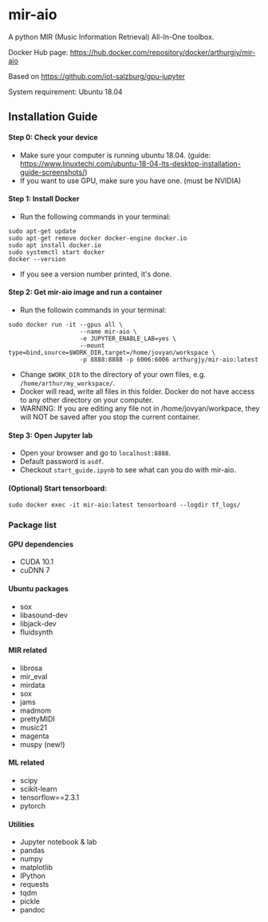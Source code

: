 # mir-aio
A python MIR (Music Information Retrieval) All-In-One toolbox.

Docker Hub page: https://hub.docker.com/repository/docker/arthurgjy/mir-aio

Based on https://github.com/iot-salzburg/gpu-jupyter


System requirement: Ubuntu 18.04

## Installation Guide

#### Step 0: Check your device
 - Make sure your computer is running ubuntu 18.04. (guide: https://www.linuxtechi.com/ubuntu-18-04-lts-desktop-installation-guide-screenshots/)
 - If you want to use GPU, make sure you have one. (must be NVIDIA)

#### Step 1: Install Docker
 - Run the following commands in your terminal:
```shell
sudo apt-get update
sudo apt-get remove docker docker-engine docker.io
sudo apt install docker.io
sudo systemctl start docker
docker --version
```
 - If you see a version number printed, it's done.
  
#### Step 2: Get mir-aio image and run a container
 - Run the followin commands in your terminal:
```shell
sudo docker run -it --gpus all \
                    --name mir-aio \
                    -e JUPYTER_ENABLE_LAB=yes \
                    --mount type=bind,source=$WORK_DIR,target=/home/jovyan/workspace \
                    -p 8888:8888 -p 6006:6006 arthurgjy/mir-aio:latest
```
 - Change `$WORK_DIR` to the directory of your own files, e.g. `/home/arthur/my_workspace/`.
 - Docker will read, write all files in this folder. Docker do not have access to any other directory on your computer.
 - WARNING: If you are editing any file not in /home/jovyan/workpace, they will NOT be saved after you stop the current container.

#### Step 3: Open Jupyter lab
 - Open your browser and go to `localhost:8888`.
 - Default password is `asdf`.
 - Checkout `start_guide.ipynb` to see what can you do with mir-aio.

#### (Optional) Start tensorboard:
```
sudo docker exec -it mir-aio:latest tensorboard --logdir tf_logs/
```

### Package list

#### GPU dependencies
 - CUDA 10.1
 - cuDNN 7

#### Ubuntu packages
 - sox
 - libasound-dev
 - libjack-dev
 - fluidsynth

#### MIR related
 - librosa
 - mir_eval
 - mirdata
 - sox
 - jams
 - madmom
 - prettyMIDI
 - music21
 - magenta
 - muspy (new!)
 <!-- - ddsp -->

#### ML related
 - scipy
 - scikit-learn
 - tensorflow==2.3.1
 - pytorch

#### Utilities
 - Jupyter notebook & lab
 - pandas
 - numpy
 - matplotlib
 - IPython
 - requests
 - tqdm
 - pickle
 - pandoc